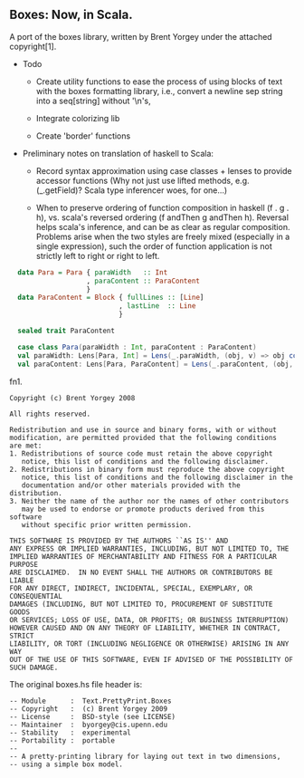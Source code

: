 
Boxes: Now, in Scala.
--------------------

A port of the boxes library, written by Brent Yorgey under the attached copyright[1].

- Todo
  - Create utility functions to ease the process of using blocks of text with the boxes
    formatting library, i.e., convert a newline sep string into a seq[string] without '\n's, 
  
  - Integrate colorizing lib

  - Create 'border' functions

- Preliminary notes on translation of haskell to Scala: 

  - Record syntax approximation using case classes + lenses to provide accessor functions
    (Why not just use lifted methods, e.g. (_.getField)? Scala type inferencer woes, for one...)
    
  - When to preserve ordering of function composition in haskell (f . g . h), vs.
    scala's reversed ordering (f andThen g andThen h). Reversal helps scala's inference, 
    and can be as clear as regular composition. Problems arise when the two styles are freely
    mixed (especially in a single expression), such the order of function application is not
    strictly left to right or right to left.
    
    

~~~~ haskell
  data Para = Para { paraWidth   :: Int
                   , paraContent :: ParaContent
                   }
  data ParaContent = Block { fullLines :: [Line]
                           , lastLine  :: Line
                           }
~~~~~  

~~~~ scala
  sealed trait ParaContent

  case class Para(paraWidth : Int, paraContent : ParaContent)
  val paraWidth: Lens[Para, Int] = Lens(_.paraWidth, (obj, v) => obj copy (paraWidth = v))
  val paraContent: Lens[Para, ParaContent] = Lens(_.paraContent, (obj, v) => obj copy (paraContent = v))
~~~~~  




fn1.
    
    Copyright (c) Brent Yorgey 2008
    
    All rights reserved.
    
    Redistribution and use in source and binary forms, with or without
    modification, are permitted provided that the following conditions
    are met:
    1. Redistributions of source code must retain the above copyright
       notice, this list of conditions and the following disclaimer.
    2. Redistributions in binary form must reproduce the above copyright
       notice, this list of conditions and the following disclaimer in the
       documentation and/or other materials provided with the distribution.
    3. Neither the name of the author nor the names of other contributors
       may be used to endorse or promote products derived from this software
       without specific prior written permission.
    
    THIS SOFTWARE IS PROVIDED BY THE AUTHORS ``AS IS'' AND
    ANY EXPRESS OR IMPLIED WARRANTIES, INCLUDING, BUT NOT LIMITED TO, THE
    IMPLIED WARRANTIES OF MERCHANTABILITY AND FITNESS FOR A PARTICULAR PURPOSE
    ARE DISCLAIMED.  IN NO EVENT SHALL THE AUTHORS OR CONTRIBUTORS BE LIABLE
    FOR ANY DIRECT, INDIRECT, INCIDENTAL, SPECIAL, EXEMPLARY, OR CONSEQUENTIAL
    DAMAGES (INCLUDING, BUT NOT LIMITED TO, PROCUREMENT OF SUBSTITUTE GOODS
    OR SERVICES; LOSS OF USE, DATA, OR PROFITS; OR BUSINESS INTERRUPTION)
    HOWEVER CAUSED AND ON ANY THEORY OF LIABILITY, WHETHER IN CONTRACT, STRICT
    LIABILITY, OR TORT (INCLUDING NEGLIGENCE OR OTHERWISE) ARISING IN ANY WAY
    OUT OF THE USE OF THIS SOFTWARE, EVEN IF ADVISED OF THE POSSIBILITY OF
    SUCH DAMAGE.
    

The original boxes.hs file header is:

    -- Module      :  Text.PrettyPrint.Boxes
    -- Copyright   :  (c) Brent Yorgey 2009
    -- License     :  BSD-style (see LICENSE)
    -- Maintainer  :  byorgey@cis.upenn.edu
    -- Stability   :  experimental
    -- Portability :  portable
    --
    -- A pretty-printing library for laying out text in two dimensions,
    -- using a simple box model.


